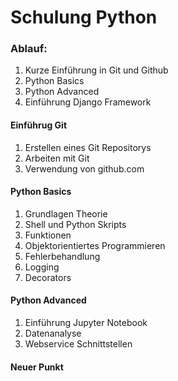 # Schulung Python

### Ablauf:
1. Kurze Einführung in Git und Github
2. Python Basics
3. Python Advanced
4. Einführung Django Framework 

#### Einführug Git
1. Erstellen eines Git Repositorys
2. Arbeiten mit Git
3. Verwendung von github.com

#### Python Basics
1. Grundlagen Theorie
2. Shell und Python Skripts
3. Funktionen
4. Objektorientiertes Programmieren
5. Fehlerbehandlung
6. Logging
7. Decorators

#### Python Advanced
1. Einführung Jupyter Notebook
2. Datenanalyse
3. Webservice Schnittstellen

#### Neuer Punkt
